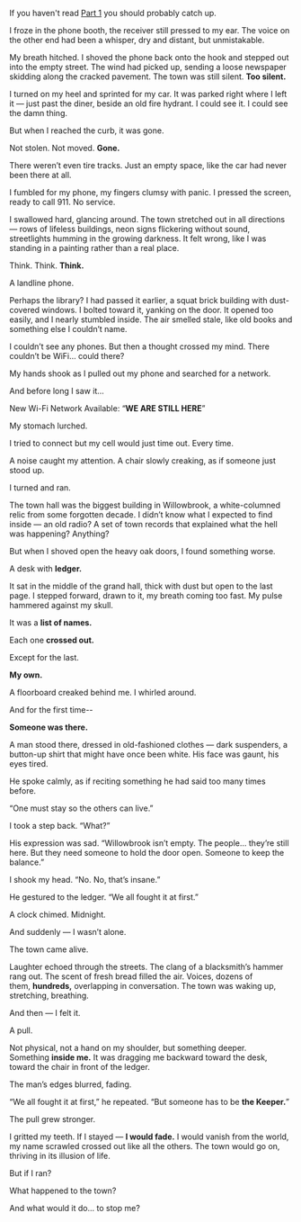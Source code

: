 If you haven't read [Part 1](https://www.reddit.com/r/nosleep/comments/1jiem4i/comment/mk3ihmu/?context=3) you should probably catch up.

I froze in the phone booth, the receiver still pressed to my ear. The voice on the other end had been a whisper, dry and distant, but unmistakable.

My breath hitched. I shoved the phone back onto the hook and stepped out into the empty street. The wind had picked up, sending a loose newspaper skidding along the cracked pavement. The town was still silent. **Too silent.**

I turned on my heel and sprinted for my car. It was parked right where I left it — just past the diner, beside an old fire hydrant. I could see it. I could see the damn thing.

But when I reached the curb, it was gone.

Not stolen. Not moved. **Gone.**

There weren’t even tire tracks. Just an empty space, like the car had never been there at all.

I fumbled for my phone, my fingers clumsy with panic. I pressed the screen, ready to call 911. No service.

I swallowed hard, glancing around. The town stretched out in all directions — rows of lifeless buildings, neon signs flickering without sound, streetlights humming in the growing darkness. It felt wrong, like I was standing in a painting rather than a real place.

Think. Think. **Think.**

A landline phone. 

Perhaps the library? I had passed it earlier, a squat brick building with dust-covered windows. I bolted toward it, yanking on the door. It opened too easily, and I nearly stumbled inside. The air smelled stale, like old books and something else I couldn’t name.

I couldn’t see any phones. But then a thought crossed my mind. There couldn’t be WiFi… could there?

My hands shook as I pulled out my phone and searched for a network.

And before long I saw it…

New Wi-Fi Network Available: “**WE ARE STILL HERE**”

My stomach lurched.

I tried to connect but my cell would just time out. Every time. 

A noise caught my attention. A chair slowly creaking, as if someone just stood up.

I turned and ran.

The town hall was the biggest building in Willowbrook, a white-columned relic from some forgotten decade. I didn’t know what I expected to find inside — an old radio? A set of town records that explained what the hell was happening? Anything?

But when I shoved open the heavy oak doors, I found something worse.

A desk with **ledger.**

It sat in the middle of the grand hall, thick with dust but open to the last page. I stepped forward, drawn to it, my breath coming too fast. My pulse hammered against my skull.

It was a **list of names.**

Each one **crossed out.**

Except for the last.

**My own.**

A floorboard creaked behind me. I whirled around.

And for the first time--

**Someone was there.**

A man stood there, dressed in old-fashioned clothes — dark suspenders, a button-up shirt that might have once been white. His face was gaunt, his eyes tired.

He spoke calmly, as if reciting something he had said too many times before.

“One must stay so the others can live.”

I took a step back. “What?”

His expression was sad. “Willowbrook isn’t empty. The people… they’re still here. But they need someone to hold the door open. Someone to keep the balance.”

I shook my head. “No. No, that’s insane.”

He gestured to the ledger. “We all fought it at first.”

A clock chimed. Midnight.

And suddenly — I wasn’t alone.

The town came alive.

Laughter echoed through the streets. The clang of a blacksmith’s hammer rang out. The scent of fresh bread filled the air. Voices, dozens of them, **hundreds,** overlapping in conversation. The town was waking up, stretching, breathing.

And then — I felt it.

A pull.

Not physical, not a hand on my shoulder, but something deeper. Something **inside me.** It was dragging me backward toward the desk, toward the chair in front of the ledger.

The man’s edges blurred, fading.

“We all fought it at first,” he repeated. “But someone has to be **the Keeper.**”

The pull grew stronger.

I gritted my teeth. If I stayed — **I would fade.** I would vanish from the world, my name scrawled crossed out like all the others. The town would go on, thriving in its illusion of life.

But if I ran?

What happened to the town?

And what would it do... to stop me?
